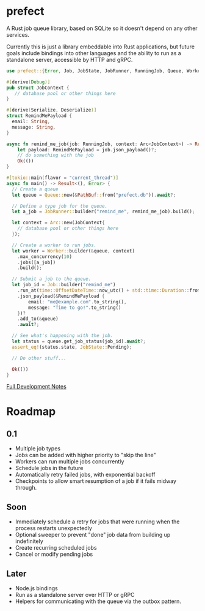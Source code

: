 # prefect

A Rust job queue library, based on SQLite so it doesn't depend on any other services.

Currently this is just a library embeddable into Rust applications, but future goals include bindings into other languages
and the ability to run as a standalone server, accessible by HTTP and gRPC.

```rust
use prefect::{Error, Job, JobState, JobRunner, RunningJob, Queue, Worker};

#[derive(Debug)]
pub struct JobContext {
   // database pool or other things here
}

#[derive(Serialize, Deserialize)]
struct RemindMePayload {
  email: String,
  message: String,
}

async fn remind_me_job(job: RunningJob, context: Arc<JobContext>) -> Result<(), Error> {
    let payload: RemindMePayload = job.json_payload()?;
    // do something with the job
    Ok(())
}

#[tokio::main(flavor = "current_thread")]
async fn main() -> Result<(), Error> {
  // Create a queue
  let queue = Queue::new(&PathBuf::from("prefect.db")).await?;

  // Define a type job for the queue.
  let a_job = JobRunner::builder("remind_me", remind_me_job).build();

  let context = Arc::new(JobContext{
    // database pool or other things here
  });

  // Create a worker to run jobs.
  let worker = Worker::builder(&queue, context)
    .max_concurrency(10)
    .jobs([a_job])
    .build();

  // Submit a job to the queue.
  let job_id = Job::builder("remind_me")
    .run_at(time::OffsetDateTime::now_utc() + std::time::Duration::from_secs(3600))
    .json_payload(&RemindMePayload {
        email: "me@example.com".to_string(),
        message: "Time to go!".to_string()
    })?
    .add_to(&queue)
    .await?;

  // See what's happening with the job.
  let status = queue.get_job_status(job_id).await?;
  assert_eq!(status.state, JobState::Pending);

  // Do other stuff...

  Ok(())
}
```

[Full Development Notes](https://imfeld.dev/notes/projects_prefect)

# Roadmap

## 0.1

- Multiple job types
- Jobs can be added with higher priority to "skip the line"
- Workers can run multiple jobs concurrently
- Schedule jobs in the future
- Automatically retry failed jobs, with exponential backoff
- Checkpoints to allow smart resumption of a job if it fails midway through.


## Soon

- Immediately schedule a retry for jobs that were running when the process restarts unexpectedly
- Optional sweeper to prevent "done" job data from building up indefinitely
- Create recurring scheduled jobs
- Cancel or modify pending jobs

## Later

- Node.js bindings
- Run as a standalone server over HTTP or gRPC
- Helpers for communicating with the queue via the outbox pattern.
